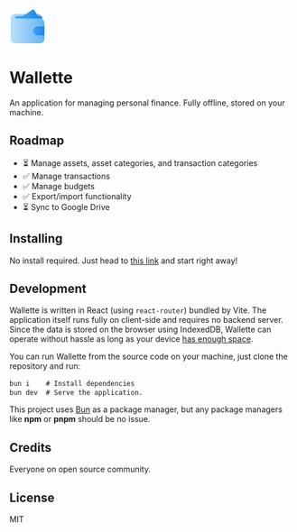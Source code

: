 <img src="https://raw.githubusercontent.com/adithyaharun/wallette/refs/heads/main/public/wallette.webp" height="64" />

# Wallette

An application for managing personal finance. Fully offline, stored on your machine.

## Roadmap

- ⏳ Manage assets, asset categories, and transaction categories
- ✅ Manage transactions
- ✅ Manage budgets
- ✅ Export/import functionality
- ⏳ Sync to Google Drive

## Installing

No install required. Just head to [this link](https://wallette.aprdth.com) and start right away!

## Development

Wallette is written in React (using `react-router`) bundled by Vite. The application itself runs fully on client-side and requires no backend server. Since the data is stored on the browser using IndexedDB, Wallette can operate without hassle as long as your device [has enough space](https://developer.mozilla.org/en-US/docs/Web/API/Storage_API/Storage_quotas_and_eviction_criteria#how_much_data_can_be_stored).

You can run Wallette from the source code on your machine, just clone the repository and run:

```shell
bun i    # Install dependencies
bun dev  # Serve the application.
```

This project uses [Bun](https://bun.sh) as a package manager, but any package managers like **npm** or **pnpm** should be no issue.

## Credits

Everyone on open source community.

## License

MIT